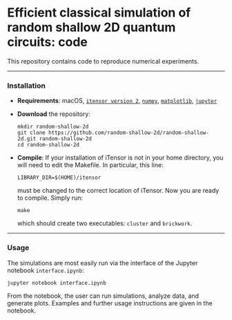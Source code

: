 # Efficient classical simulation of random shallow 2D quantum circuits: code

This repository contains code to reproduce numerical experiments.

---

### Installation

* **Requirements**:
 macOS, [`itensor version 2`](https://itensor.org/), [`numpy`](https://www.numpy.org), [`matplotlib`](https://matplotlib.org/), [`jupyter`](https://jupyter.org/)

* **Download** the repository:
  ```
  mkdir random-shallow-2d
  git clone https://github.com/random-shallow-2d/random-shallow-2d.git random-shallow-2d
  cd random-shallow-2d
  ```
* **Compile**:
  If your installation of iTensor is not in your home directory, you will need to edit the Makefile. In particular, this line:
  ```
  LIBRARY_DIR=$(HOME)/itensor
  ```
  must be changed to the correct location of iTensor. Now you are ready to compile. Simply run:
  ```
  make
  ```
  which should create two executables: `cluster` and `brickwork`.
  
---

### Usage

The simulations are most easily run via the interface of the Jupyter notebook `interface.ipynb`:
  ```
  jupyter notebook interface.ipynb
  ```
From the notebook, the user can run simulations, analyze data, and generate plots. Examples and further usage instructions are given in the notebook.
